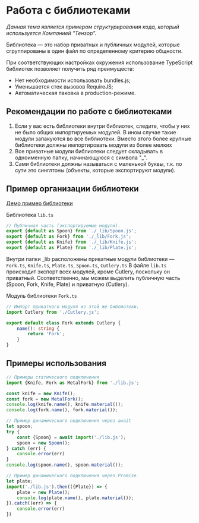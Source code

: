 # Работа с библиотеками

_Данная тема является примером структурирования кода, который используется Компанией "Тензор"._

Библиотека — это набор приватных и публичных модулей, которые сгруппированы в один файл по определенному критерию общности.

При соответствующих настройках окружения использование TypeScript библиотек позволяет получить ряд преимуществ:

- Нет необходимости использовать bundles.js;
- Уменьшается стек вызовов RequireJS;
- Автоматическая паковка в production-режиме.

## Рекомендации по работе с библиотеками
1. Если у вас есть библиотеки внутри библиотек, следите, чтобы у них не было общих импортируемых модулей. В ином случае такие модули запакуются во все библиотеки. Вместо этого более крупные библиотеки должны импортировать модули из более мелких
2. Все приватные модули библиотеки следует складывать в одноименную папку, начинающуюся с символа "_".
3. Сами библиотеки должны называться с маленькой буквы, т.к. по сути это синглтоны (объекты, которые экспортируют модули).

## Пример организации библиотеки
[Демо пример библиотеки](./39-Работа_с_библиотеками/demo/README.md)

Библиотека `lib.ts`
```TypeScript
// Публичная часть (экспортируемые модули).
export {default as Spoon} from './_lib/Spoon.js';
export {default as Fork} from './_lib/Fork.js';
export {default as Knife} from './_lib/Knife.js';
export {default as Plate} from './_lib/Plate.js';
```
Внутри папки _lib расположены приватные модули библиотеки — `Fork.ts`, `Knife.ts`, `Plate.ts`, `Spoon.ts`, `Cutlery.ts`
В файле `lib.ts` происходит экспорт всех модулей, кроме Cutlery, поскольку он приватный. Соответственно, мы можем выделить публичную часть (Spoon, Fork, Knife, Plate) и приватную (Cutlery).

Модуль библиотеки `Fork.ts`
```TypeScript
// Импорт приватного модуля из этой же библиотеки.
import Cutlery from './Cutlery.js';

export default class Fork extends Cutlery {
    name(): string {
        return 'Fork';
    }
}
```

## Примеры использования
```TypeScript
// Примеры статического подключения
import {Knife, Fork as MetalFork} from './lib.js';

const knife = new Knife();
const fork = new MetalFork();
console.log(knife.name(), knife.material());
console.log(fork.name(), fork.material());
```

```TypeScript
// Пример динамического подключения через await
let spoon;
try {
    const {Spoon} = await import('./lib.js');
    spoon = new Spoon();
} catch (err) {
    console.error(err)
}
console.log(spoon.name(), spoon.material());
```

```TypeScript
// Пример динамического подключения через Promise
let plate;
import('./lib.js').then(({Plate}) => {
    plate = new Plate();
    console.log(plate.name(), plate.material());
}).catch((err) => {
    console.error(err)
})
```
